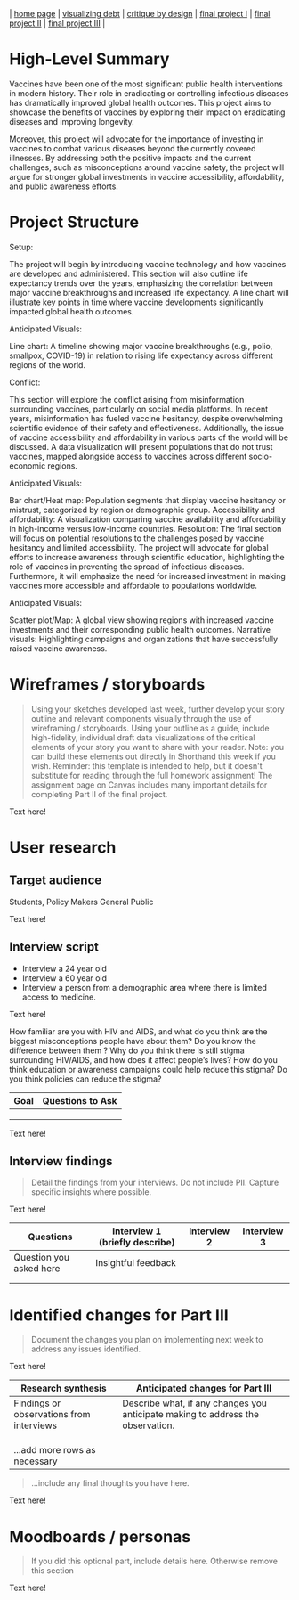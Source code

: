 | [home page](https://cmustudent.github.io/tswd-portfolio-templates/) | [visualizing debt](visualizing-government-debt) | [critique by design](critique-by-design) | [final project I](final-project-part-one) | [final project II](final-project-part-two) | [final project III](final-project-part-three) |

# High-Level Summary

Vaccines have been one of the most significant public health interventions in modern history. Their role in eradicating or controlling infectious diseases has dramatically improved global health outcomes. This project aims to showcase the benefits of vaccines by exploring their impact on eradicating diseases and improving longevity. 

Moreover, this project will advocate for the importance of investing in vaccines to combat various diseases beyond the currently covered illnesses. By addressing both the positive impacts and the current challenges, such as misconceptions around vaccine safety, the project will argue for stronger global investments in vaccine accessibility, affordability, and public awareness efforts.

# Project Structure

Setup:

The project will begin by introducing vaccine technology and how vaccines are developed and administered. This section will also outline life expectancy trends over the years, emphasizing the correlation between major vaccine breakthroughs and increased life expectancy. A line chart will illustrate key points in time where vaccine developments significantly impacted global health outcomes.

Anticipated Visuals:

Line chart: A timeline showing major vaccine breakthroughs (e.g., polio, smallpox, COVID-19) in relation to rising life expectancy across different regions of the world.

Conflict:

This section will explore the conflict arising from misinformation surrounding vaccines, particularly on social media platforms. In recent years, misinformation has fueled vaccine hesitancy, despite overwhelming scientific evidence of their safety and effectiveness. Additionally, the issue of vaccine accessibility and affordability in various parts of the world will be discussed. A data visualization will present populations that do not trust vaccines, mapped alongside access to vaccines across different socio-economic regions.

Anticipated Visuals:

Bar chart/Heat map: Population segments that display vaccine hesitancy or mistrust, categorized by region or demographic group.
Accessibility and affordability: A visualization comparing vaccine availability and affordability in high-income versus low-income countries.
Resolution:
The final section will focus on potential resolutions to the challenges posed by vaccine hesitancy and limited accessibility. The project will advocate for global efforts to increase awareness through scientific education, highlighting the role of vaccines in preventing the spread of infectious diseases. Furthermore, it will emphasize the need for increased investment in making vaccines more accessible and affordable to populations worldwide.

Anticipated Visuals:

Scatter plot/Map: A global view showing regions with increased vaccine investments and their corresponding public health outcomes.
Narrative visuals: Highlighting campaigns and organizations that have successfully raised vaccine awareness.


# Wireframes / storyboards
> Using your sketches developed last week, further develop your story outline and relevant components visually through the use of wireframing / storyboards. Using your outline as a guide, include high-fidelity, individual draft data visualizations of the critical elements of your story you want to share with your reader. Note: you can build these elements out directly in Shorthand this week if you wish.  Reminder: this template is intended to help, but it doesn't substitute for reading through the full homework assignment!  The assignment page on Canvas includes many important details for completing Part II of the final project. 

Text here!

# User research 

## Target audience
Students,
Policy Makers
General Public



Text here!

## Interview script
- Interview a 24 year old
- Interview a 60 year old
- Interview a person from a demographic area where there is limited access to medicine.

Text here!

How familiar are you with HIV and AIDS, and what do you think are the biggest misconceptions people have about them?
Do you know the difference between them ? 
Why do you think there is still stigma surrounding HIV/AIDS, and how does it affect people’s lives?
How do you think education or awareness campaigns could help reduce this stigma?
Do you think policies can reduce the stigma?

| Goal | Questions to Ask |
|------|------------------|
|      |                  |
|      |                  |
|      |                  |


Text here!

## Interview findings
> Detail the findings from your interviews.  Do not include PII.  Capture specific insights where possible.

Text here!

| Questions               | Interview 1 (briefly describe) | Interview 2 | Interview 3 |
|-------------------------|--------------------------------|-------------|-------------|
| Question you asked here | Insightful feedback            |             |             |
|                         |                                |             |             |
|                         |                                |             |             |


# Identified changes for Part III
> Document the changes you plan on implementing next week to address any issues identified.  

Text here!

| Research synthesis                       | Anticipated changes for Part III                                                |
|------------------------------------------|---------------------------------------------------------------------------------|
| Findings or observations from interviews | Describe what, if any changes you anticipate making to address the observation. |
|                                          |                                                                                 |
|                                          |                                                                                 |
|                                          |                                                                                 |
| ...add more rows as necessary            |                                                                                 |

> ...include any final thoughts you have here. 

Text here!

# Moodboards / personas
> If you did this optional part, include details here.  Otherwise remove this section

Text here!

